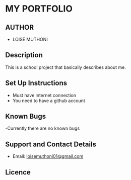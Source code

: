 # MY PORTFOLIO

## AUTHOR
- LOISE MUTHONI

## Description
This is a school project that basically describes about me.

## Set Up Instructions
- Must have internet connection
- You need to have a github account

## Known Bugs
-Currently there are no known bugs

## Support and Contact Details
- Email: loisemuthoni01@gmail.com

## Licence

